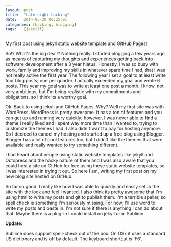 ```yaml
---
layout: post
title:  "Late night hacking"
date:   2014-05-20 00:25:01
categories: [hacking, blogging]
tags: 	[jekyill]
---
```

My first post using jekyll static website template and GitHub Pages!

So!? What's the big deal!? Nothing really. I started blogging a few years ago as means of capturing my thoughts and experiences getting back into software development after a 3 year hiatus. Honestly, I was so busy with work, family and improving my skills in whatever spare time I had, that I was not really active the first year. The following year I set a goal to at least write four blog posts; one per quarter. I actually exceeded my goal and wrote 6 posts. This year my goal was to write at least one post a month. I know, not very ambitious, but I'm being realistic with my commitments and obligations, so I think its a worthy goal.

Ok. Back to using jekyll and GitHub Pages. Why? Well my first site was with WordPress. WordPress is pretty awesome. It has a ton of features and you can get up and running very quickly; however, I was never able to find a theme I really liked and I spent way more time than I wanted to, trying to customize the themes I had. I also didn't want to pay for hosting anymore. So I decided to cancel my hosting and started up a free blog using Blogger. Blogger has a lot of cool features too, but I didn't like the themes that were available and really wanted to try something different. 

I had heard about people using static website templates like jekyll and Octopress and the hacky nature of them and I was also aware that you could host a site on GitHub for free using these static website templates, so I was interested in trying it out. So here I am, writing my first post on my new blog site hosted on GitHub.

So far so good. I really like how I was able to quickly and easily setup the site with the look and feel I wanted. I also think its pretty awesome that I'm using html to write my posts and git to publish them. I'm a terrible speller, so spell check is something I'm seriously missing. For now, I'll use word to write my posts and paste in. I'm not sure if there is anything I can do about that. Maybe there is a plug-in I could install on jekyll or in Sublime.

**Update:**

Sublime does support spell-check out of the box. On OSx it uses a standard US dictionary and is off by default. The keyboard shortcut is 'F6'. 